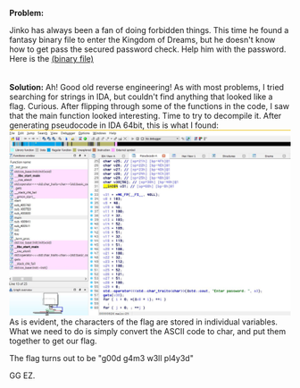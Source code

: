 <b>Problem:</b>

Jinko has always been a fan of doing forbidden things. 
This time he found a fantasy binary file to enter the Kingdom of Dreams, but he doesn't know how to get pass the secured password check. 
Help him with the password. Here is the <a href="https://github.com/indraniljana/H4CKN1T_writeup_2016/blob/master/Gateway-Pass/GatewayToKingdom">(binary file)</a>
<br><br><br>
<b>Solution:</b>
Ah! Good old reverse engineering!
As with most problems, I tried searching for strings in IDA, but couldn't find anything that looked like a flag.
Curious.
After flipping through some of the functions in the code, I saw that the main function looked interesting.
Time to try to decompile it.
After generating pseudocode in IDA 64bit, this is what I found:<br>
<img src="https://github.com/indraniljana/H4CKN1T_writeup_2016/blob/master/Gateway-Pass/gate.JPG"/>
<br>
As is evident, the characters of the flag are stored in individual variables. What we need to do is simply convert the ASCII code to char,
 and put them together to get our flag.
 
 The flag turns out to be "g00d g4m3 w3ll pl4y3d"
 
 GG EZ.
